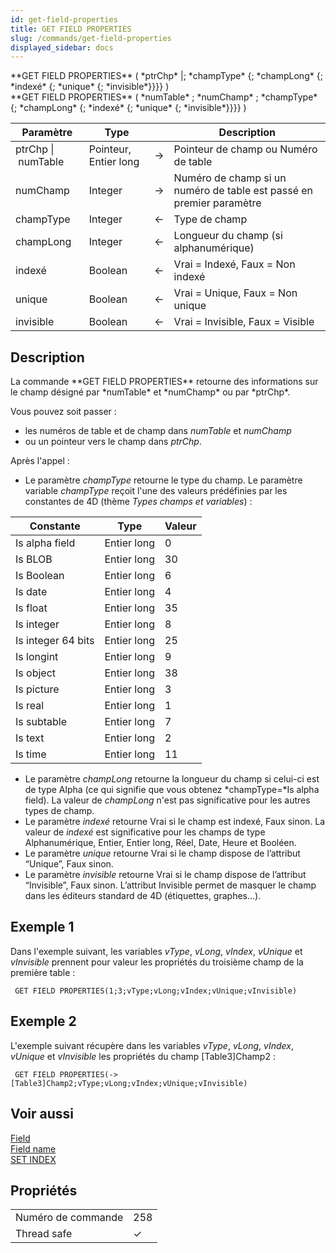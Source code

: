 ```yaml
---
id: get-field-properties
title: GET FIELD PROPERTIES
slug: /commands/get-field-properties
displayed_sidebar: docs
---
```


<!--REF #_command_.GET FIELD PROPERTIES.Syntax-->**GET FIELD PROPERTIES** ( *ptrChp* |; *champType* {; *champLong* {; *indexé* {; *unique* {; *invisible*}}}} )<br/>**GET FIELD PROPERTIES** ( *numTable* ; *numChamp* ; *champType* {; *champLong* {; *indexé* {; *unique* {; *invisible*}}}} )<!-- END REF-->
<!--REF #_command_.GET FIELD PROPERTIES.Params-->
| Paramètre | Type |  | Description |
| --- | --- | --- | --- |
| ptrChp &#124; numTable | Pointeur, Entier long | &#8594;  | Pointeur de champ ou Numéro de table |
| numChamp | Integer | &#8594;  | Numéro de champ si un numéro de table est passé en premier paramètre |
| champType | Integer | &#8592; | Type de champ |
| champLong | Integer | &#8592; | Longueur du champ (si alphanumérique) |
| indexé | Boolean | &#8592; | Vrai = Indexé, Faux = Non indexé |
| unique | Boolean | &#8592; | Vrai = Unique, Faux = Non unique |
| invisible | Boolean | &#8592; | Vrai = Invisible, Faux = Visible |

<!-- END REF-->

## Description 

<!--REF #_command_.GET FIELD PROPERTIES.Summary-->La commande **GET FIELD PROPERTIES** retourne des informations sur le champ désigné par *numTable* et *numChamp* ou par *ptrChp*.<!-- END REF-->

Vous pouvez soit passer :

* les numéros de table et de champ dans *numTable* et *numChamp*
* ou un pointeur vers le champ dans *ptrChp*.

Après l'appel :

* Le paramètre *champType* retourne le type du champ. Le paramètre variable *champType* reçoit l'une des valeurs prédéfinies par les constantes de 4D (thème *Types champs et variables*) :  

| Constante          | Type        | Valeur |  
| ------------------ | ----------- | ------ |  
| Is alpha field     | Entier long | 0      |  
| Is BLOB            | Entier long | 30     |  
| Is Boolean         | Entier long | 6      |  
| Is date            | Entier long | 4      |  
| Is float           | Entier long | 35     |  
| Is integer         | Entier long | 8      |  
| Is integer 64 bits | Entier long | 25     |  
| Is longint         | Entier long | 9      |  
| Is object          | Entier long | 38     |  
| Is picture         | Entier long | 3      |  
| Is real            | Entier long | 1      |  
| Is subtable        | Entier long | 7      |  
| Is text            | Entier long | 2      |  
| Is time            | Entier long | 11     |
* Le paramètre *champLong* retourne la longueur du champ si celui-ci est de type Alpha (ce qui signifie que vous obtenez *champType=*Is alpha field). La valeur de *champLong* n'est pas significative pour les autres types de champ.
* Le paramètre *indexé* retourne Vrai si le champ est indexé, Faux sinon. La valeur de *indexé* est significative pour les champs de type Alphanumérique, Entier, Entier long, Réel, Date, Heure et Booléen.
* Le paramètre *unique* retourne Vrai si le champ dispose de l’attribut “Unique”, Faux sinon.
* Le paramètre *invisible* retourne Vrai si le champ dispose de l’attribut “Invisible”, Faux sinon. L’attribut Invisible permet de masquer le champ dans les éditeurs standard de 4D (étiquettes, graphes...).

## Exemple 1 

Dans l'exemple suivant, les variables *vType*, *vLong*, *vIndex*, *vUnique* et *vInvisible* prennent pour valeur les propriétés du troisième champ de la première table :

```4d
 GET FIELD PROPERTIES(1;3;vType;vLong;vIndex;vUnique;vInvisible)
```

## Exemple 2 

L'exemple suivant récupère dans les variables *vType*, *vLong*, *vIndex*, *vUnique* et *vInvisible* les propriétés du champ \[Table3\]Champ2 :

```4d
 GET FIELD PROPERTIES(->[Table3]Champ2;vType;vLong;vIndex;vUnique;vInvisible)
```

## Voir aussi 

[Field](field.md)  
[Field name](field-name.md)  
[SET INDEX](set-index.md)  

## Propriétés

|  |  |
| --- | --- |
| Numéro de commande | 258 |
| Thread safe | &check; |


